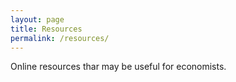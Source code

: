 ```yaml
---
layout: page
title: Resources
permalink: /resources/
---
```


Online resources thar may be useful for economists. 
